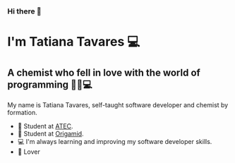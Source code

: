 ### Hi there 👋

<!--
**tatianasstavares/tatianasstavares** is a ✨ _special_ ✨ repository because its `README.md` (this file) appears on your GitHub profile.

Here are some ideas to get you started:

- 🔭 I’m currently working on ...
- 🌱 I’m currently learning ...
- 👯 I’m looking to collaborate on ...
- 🤔 I’m looking for help with ...
- 💬 Ask me about ...
- 📫 How to reach me: ...
- 😄 Pronouns: ...
- ⚡ Fun fact: ...
-->

#  I'm Tatiana Tavares 💻
## A chemist who fell in love with the world of programming 👩‍🔬💻

My name is Tatiana Tavares, self-taught software developer and chemist by formation. 

-  🚀   Student at [ATEC](https://https://atec.pt/).
-  🔖   Student at [Origamid](https://www.origamid.com/).
-  💻   I'm always learning and improving my software developer skills.
-  🐶   Lover
